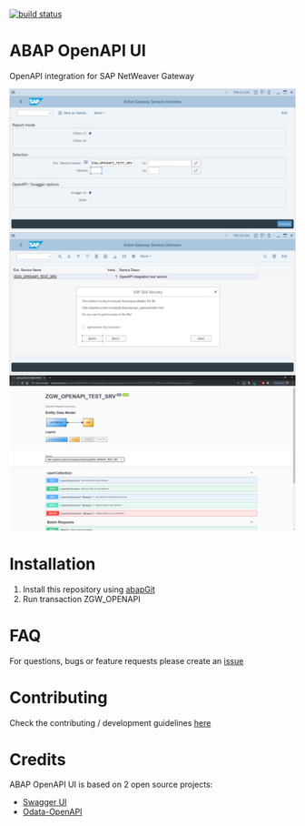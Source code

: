 [![build status](https://gitlab.com/geertjanklaps/abap-openapi-ui/badges/master/build.svg)](https://gitlab.com/geertjanklaps/abap-openapi-ui/commits/master)

# ABAP OpenAPI UI
OpenAPI integration for SAP NetWeaver Gateway

![abap-open-api-1](docs/abap-openapi-ui-1.png)
![abap-open-api-2](docs/abap-openapi-ui-2.png)
![abap-open-api-3](docs/abap-openapi-ui-3.png)

# Installation
1.  Install this repository using [abapGit](https://github.com/larshp/abapGit)
2.  Run transaction ZGW_OPENAPI

# FAQ
For questions, bugs or feature requests please create an [issue](https://gitlab.com/geertjanklaps/abap-openapi-ui/issues)

# Contributing
Check the contributing / development guidelines [here](CONTRIBUTING.md)

# Credits
ABAP OpenAPI UI is based on 2 open source projects:
*  [Swagger UI](https://github.com/swagger-api/swagger-ui)
*  [Odata-OpenAPI](https://github.com/oasis-tcs/odata-openapi)